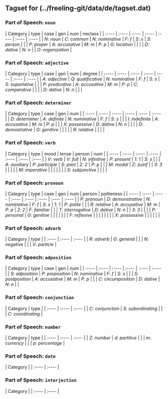 ## Tagset for (../freeling-git/data/de/tagset.dat)

### Part of Speech: `noun`
| Category | type | case | gen | num | neclass |
| :----  | :---- | :---- | :---- | :---- | :---- | :---- |
 | *N*: _noun_ | *C*: _common_ | *N*: _nominative_ | *F*: _f_ | *S*: _s_ | *S*: _person_ |
 |  | *P*: _proper_ | *A*: _accusative_ | *M*: _m_ | *P*: _p_ | *G*: _location_ |
 |  |  | *D*: _dative_ | *N*: _n_ |  | *O*: _organization_ |
### Part of Speech: `adjective`
| Category | type | case | gen | num | degree |
| :----  | :---- | :---- | :---- | :---- | :---- | :---- |
 | *A*: _adjective_ | *Q*: _qualificative_ | *N*: _nominative_ | *F*: _f_ | *S*: _s_ | *S*: _superlative_ |
 |  | *P*: _predicative_ | *A*: _accusative_ | *M*: _m_ | *P*: _p_ | *C*: _comparative_ |
 |  |  | *D*: _dative_ | *N*: _n_ |  |  |
### Part of Speech: `determiner`
| Category | type | case | gen | num |
| :----  | :---- | :---- | :---- | :---- | :---- |
 | *D*: _determiner_ | *A*: _definite_ | *N*: _nominative_ | *F*: _f_ | *S*: _s_ |
 |  | *I*: _indefinite_ | *A*: _accusative_ | *M*: _m_ | *P*: _p_ |
 |  | *X*: _possessive_ | *D*: _dative_ | *N*: _n_ |  |
 |  | *D*: _demostrative_ | *G*: _genitive_ |  |  |
 |  | *R*: _relative_ |  |  |  |
### Part of Speech: `verb`
| Category | type | mood | tense | person | num |
| :----  | :---- | :---- | :---- | :---- | :---- | :---- |
 | *V*: _verb_ | *V*: _full_ | *N*: _infinitive_ | *P*: _present_ | *1*: _1_ | *S*: _s_ |
 |  | *A*: _auxiliary_ | *P*: _participle_ | *S*: _past_ | *2*: _2_ | *P*: _p_ |
 |  | *M*: _modal_ | *Z*: _zuinf_ |  | *3*: _3_ |  |
 |  |  | *M*: _imperative_ |  |  |  |
 |  |  | *S*: _subjunctive_ |  |  |  |
### Part of Speech: `pronoun`
| Category | type | case | gen | num | person | politeness |
| :----  | :---- | :---- | :---- | :---- | :---- | :---- | :---- |
 | *P*: _pronoun_ | *D*: _demonstrative_ | *N*: _nominative_ | *F*: _f_ | *S*: _s_ | *1*: _1_ | *P*: _polite_ |
 |  | *R*: _relative_ | *A*: _accusative_ | *M*: _m_ | *P*: _p_ | *2*: _2_ | *F*: _familiar_ |
 |  | *T*: _interrogative_ | *D*: _dative_ | *N*: _n_ |  | *3*: _3_ |  |
 |  | *P*: _personal_ | *G*: _genitive_ |  |  |  |  |
 |  | *F*: _reflexive_ |  |  |  |  |  |
 |  | *X*: _possessive_ |  |  |  |  |  |
### Part of Speech: `adverb`
| Category | type |
| :----  | :---- | :---- |
 | *R*: _adverb_ | *G*: _general_ |
 |  | *N*: _negative_ |
 |  | *V*: _particle_ |
### Part of Speech: `adposition`
| Category | type | case | gen | num |
| :----  | :---- | :---- | :---- | :---- | :---- |
 | *S*: _adposition_ | *P*: _preposition_ | *N*: _nominative_ | *F*: _f_ | *S*: _s_ |
 |  | *S*: _postposition_ | *A*: _accusative_ | *M*: _m_ | *P*: _p_ |
 |  | *C*: _circumposition_ | *D*: _dative_ | *N*: _n_ |  |
### Part of Speech: `conjunction`
| Category | type |
| :----  | :---- | :---- |
 | *C*: _conjunction_ | *S*: _subordinating_ |
 |  | *C*: _coordinating_ |
### Part of Speech: `number`
| Category | type |
| :----  | :---- | :---- |
 | *Z*: _number_ | *d*: _partitive_ |
 |  | *m*: _currency_ |
 |  | *p*: _percentage_ |
### Part of Speech: `date`
| Category |
| :----  | :---- |
### Part of Speech: `interjection`
| Category |
| :----  | :---- |
